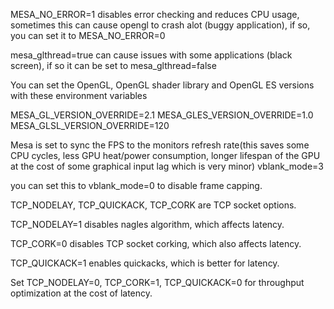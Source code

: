 MESA_NO_ERROR=1 disables error checking and reduces CPU usage, sometimes this can cause opengl to crash alot (buggy application), if so, you can set it to MESA_NO_ERROR=0

mesa_glthread=true can cause issues with some applications (black screen), if so it can be set to mesa_glthread=false

You can set the OpenGL, OpenGL shader library and OpenGL ES versions with these environment variables

MESA_GL_VERSION_OVERRIDE=2.1
MESA_GLES_VERSION_OVERRIDE=1.0
MESA_GLSL_VERSION_OVERRIDE=120

Mesa is set to sync the FPS to the monitors refresh rate(this saves some CPU cycles, less GPU heat/power consumption, longer lifespan of the GPU at the cost of some graphical input lag which is very minor)
vblank_mode=3

you can set this to vblank_mode=0 to disable frame capping.

TCP_NODELAY, TCP_QUICKACK, TCP_CORK are TCP socket options.

TCP_NODELAY=1 disables nagles algorithm, which affects latency.

TCP_CORK=0 disables TCP socket corking, which also affects latency.

TCP_QUICKACK=1 enables quickacks, which is better for latency.

Set TCP_NODELAY=0, TCP_CORK=1, TCP_QUICKACK=0 for throughput optimization at the cost of latency.
